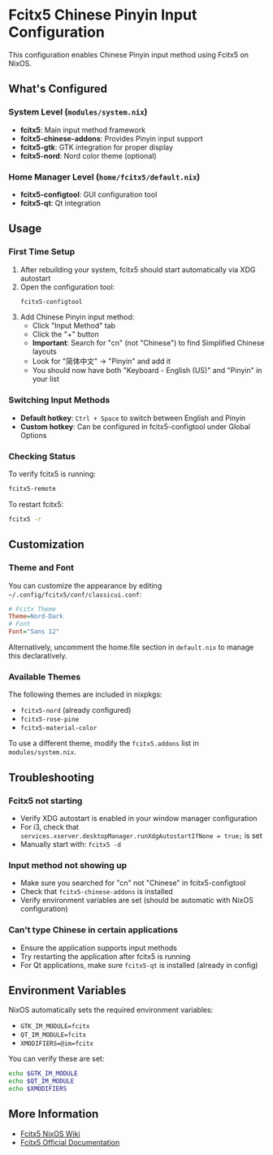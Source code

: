 # Fcitx5 Chinese Pinyin Input Configuration

This configuration enables Chinese Pinyin input method using Fcitx5 on NixOS.

## What's Configured

### System Level (`modules/system.nix`)
- **fcitx5**: Main input method framework
- **fcitx5-chinese-addons**: Provides Pinyin input support
- **fcitx5-gtk**: GTK integration for proper display
- **fcitx5-nord**: Nord color theme (optional)

### Home Manager Level (`home/fcitx5/default.nix`)
- **fcitx5-configtool**: GUI configuration tool
- **fcitx5-qt**: Qt integration

## Usage

### First Time Setup

1. After rebuilding your system, fcitx5 should start automatically via XDG autostart
2. Open the configuration tool:
   ```bash
   fcitx5-configtool
   ```
3. Add Chinese Pinyin input method:
   - Click "Input Method" tab
   - Click the "+" button
   - **Important**: Search for "cn" (not "Chinese") to find Simplified Chinese layouts
   - Look for "简体中文" → "Pinyin" and add it
   - You should now have both "Keyboard - English (US)" and "Pinyin" in your list

### Switching Input Methods

- **Default hotkey**: `Ctrl + Space` to switch between English and Pinyin
- **Custom hotkey**: Can be configured in fcitx5-configtool under Global Options

### Checking Status

To verify fcitx5 is running:
```bash
fcitx5-remote
```

To restart fcitx5:
```bash
fcitx5 -r
```

## Customization

### Theme and Font

You can customize the appearance by editing `~/.config/fcitx5/conf/classicui.conf`:

```ini
# Fcitx Theme
Theme=Nord-Dark
# Font
Font="Sans 12"
```

Alternatively, uncomment the home.file section in `default.nix` to manage this declaratively.

### Available Themes

The following themes are included in nixpkgs:
- `fcitx5-nord` (already configured)
- `fcitx5-rose-pine`
- `fcitx5-material-color`

To use a different theme, modify the `fcitx5.addons` list in `modules/system.nix`.

## Troubleshooting

### Fcitx5 not starting
- Verify XDG autostart is enabled in your window manager configuration
- For i3, check that `services.xserver.desktopManager.runXdgAutostartIfNone = true;` is set
- Manually start with: `fcitx5 -d`

### Input method not showing up
- Make sure you searched for "cn" not "Chinese" in fcitx5-configtool
- Check that `fcitx5-chinese-addons` is installed
- Verify environment variables are set (should be automatic with NixOS configuration)

### Can't type Chinese in certain applications
- Ensure the application supports input methods
- Try restarting the application after fcitx5 is running
- For Qt applications, make sure `fcitx5-qt` is installed (already in config)

## Environment Variables

NixOS automatically sets the required environment variables:
- `GTK_IM_MODULE=fcitx`
- `QT_IM_MODULE=fcitx`
- `XMODIFIERS=@im=fcitx`

You can verify these are set:
```bash
echo $GTK_IM_MODULE
echo $QT_IM_MODULE
echo $XMODIFIERS
```

## More Information

- [Fcitx5 NixOS Wiki](https://nixos.wiki/wiki/Fcitx5)
- [Fcitx5 Official Documentation](https://fcitx-im.org/wiki/Fcitx_5)
